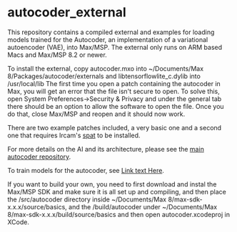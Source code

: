 # autocoder_external

This repository contains a compiled external and examples for loading models trained for the Autocoder, an implementation of a variational autoencoder (VAE), into Max/MSP. The external only runs on ARM based Macs and Max/MSP 8.2 or newer.

To install the external, copy autocoder.mxo into ~/Documents/Max 8/Packages/autocoder/externals and libtensorflowlite_c.dylib into /usr/local/lib
The first time you open a patch containing the autocoder in Max, you will get an error that the file isn't secure to open. To solve this, open System Preferences->Security & Privacy and under the general tab there should be an option to allow the software to open the file. Once you do that, close Max/MSP and reopen and it should now work.

There are two example patches included, a very basic one and a second one that requires Ircam's [spat](https://forum.ircam.fr/projects/detail/spat/) to be installed.

For more details on the AI and its architecture, please see the [main autocoder repository](https://github.com/franzson/autocoder).

To train models for the autocoder, see [Link text Here](https://link-url-here.org).

If you want to build your own, you need to first download and instal the Max/MSP SDK and make sure it is all set up and compiling, and then place the /src/autocoder directory inside ~/Documents/Max 8/max-sdk-x.x.x/source/basics, and the /build/autocoder under ~/Documents/Max 8/max-sdk-x.x.x/build/source/basics and then open autocoder.xcodeproj in XCode.
